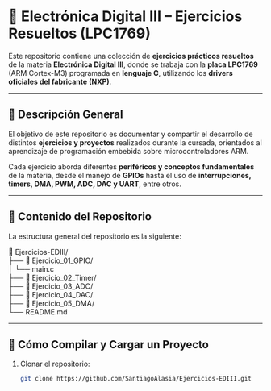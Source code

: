 # 🧠 Electrónica Digital III – Ejercicios Resueltos (LPC1769)

Este repositorio contiene una colección de **ejercicios prácticos resueltos** de la materia **Electrónica Digital III**, donde se trabaja con la **placa LPC1769** (ARM Cortex-M3) programada en **lenguaje C**, utilizando los **drivers oficiales del fabricante (NXP)**.

---

## 📘 Descripción General

El objetivo de este repositorio es documentar y compartir el desarrollo de distintos **ejercicios y proyectos** realizados durante la cursada, orientados al aprendizaje de programación embebida sobre microcontroladores ARM.

Cada ejercicio aborda diferentes **periféricos y conceptos fundamentales** de la materia, desde el manejo de **GPIOs** hasta el uso de **interrupciones, timers, DMA, PWM, ADC, DAC y UART**, entre otros.

---

## 🧩 Contenido del Repositorio

La estructura general del repositorio es la siguiente:
<div>
📂 Ejercicios-EDIII/ </br>
├── 📁 Ejercicio_01_GPIO/</br>
│ └── main.c</br>
├── 📁 Ejercicio_02_Timer/</br>
├── 📁 Ejercicio_03_ADC/</br>
├── 📁 Ejercicio_04_DAC/</br>
├── 📁 Ejercicio_05_DMA/</br>
└── README.md</br>
</div>

---

## 🧰 Cómo Compilar y Cargar un Proyecto

1. Clonar el repositorio:
   ```bash
   git clone https://github.com/SantiagoAlasia/Ejercicios-EDIII.git
